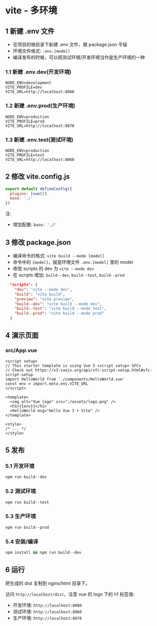 # vite - 多环境

## 1 新建 .env 文件

- 在项目的根目录下新建 .env 文件，跟 package.json 平级
- 环境文件格式: ```.env.[model]```
- 编译发布的时候，可以把测试环境/开发环境当作是生产环境的一种

### 1.1 新建 .env.dev(开发环境)

```.env
NODE_ENV=development
VITE_PROFILE=dev
VITE_URL=http://localhost:8080
```

### 1.2 新建 .env.prod(生产环境)

```.env
NODE_ENV=production
VITE_PROFILE=prod
VITE_URL=http://localhost:8070
```

### 1.3 新建 .env.test(测试环境)

```.env
NODE_ENV=production
VITE_PROFILE=test
VITE_URL=http://localhost:8060
```

## 2 修改 vite.config.js

```js
export default defineConfig({
  plugins: [vue()],
  base: './'
})
```

注:

- 增加配置: ```base: './'```

## 3 修改 package.json

- 编译命令的格式: ```vite build --mode [model]```
- 命令中的 ```[model]```，就是环境文件 ```.env.[model]``` 里的 model
- 修改 scripts 的 dev 为 ```vite --mode dev```
- 在 scripts 增加: ```build--dev```, ```build--test```, ```build--prod```

```json
  "scripts": {
    "dev": "vite --mode dev",
    "build": "vite build",
    "preview": "vite preview",
    "build--dev": "vite build --mode dev",
    "build--test": "vite build --mode test",
    "build--prod": "vite build --mode prod"
  }
```

## 4 演示页面

### src/App.vue

```vue
<script setup>
// This starter template is using Vue 3 <script setup> SFCs
// Check out https://v3.vuejs.org/api/sfc-script-setup.html#sfc-script-setup
import HelloWorld from './components/HelloWorld.vue'
const env = import.meta.env.VITE_URL
</script>

<template>
  <img alt="Vue logo" src="./assets/logo.png" />
  <h1>{{env}}</h1>
  <HelloWorld msg="Hello Vue 3 + Vite" />
</template>

<style>
/* ... */
</style>
```

## 5 发布

### 5.1 开发环境

```bash
npm run build--dev
```

### 5.2 测试环境

```bash
npm run build--test
```

### 5.3 生产环境

```bash
npm run build--prod
```

### 5.4 安装/编译

```bash
npm install && npm run build--dev
```

## 6 运行

把生成的 dist 复制到 nginx/html 目录下。

访问 ```http://localhost/dist```，注意 vue 的 logo 下的 h1 标签值:

- 开发环境: ```http://localhost:8080```
- 测试环境: ```http://localhost:8060```
- 生产环境: ```http://localhost:8070```
